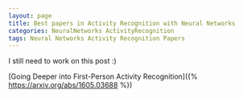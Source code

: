```yaml
---
layout: page
title: Best papers in Activity Recognition with Neural Networks
categories: NeuralNetworks ActivityRecognition
tags: Neural Networks Activity Recognition Papers
---
```


I still need to work on this post :)

[Going Deeper into First-Person Activity Recognition]({% https://arxiv.org/abs/1605.03688 %})
